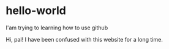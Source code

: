 # hello-world
I'am trying to learning how to use github


Hi, pal! I have been confused with this website for a long time.
